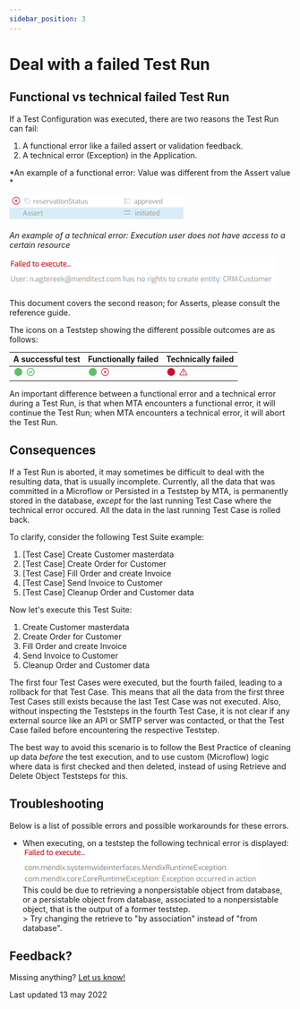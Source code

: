 ```yaml
---
sidebar_position: 3
---
```


# Deal with a failed Test Run

## Functional vs technical failed Test Run

If a Test Configuration was executed, there are two reasons the Test Run can fail:
1. A functional error like a failed assert or validation feedback.
2. A technical error (Exception) in the Application. 

*An example of a functional error: Value was different from the Assert value *

![A functional error](../images/func-error-example.png)

*An example of a technical error: Execution user does not have access to a certain resource*

![A technical error](../images/tech-error-example.png)

This document covers the second reason; for Asserts, please consult the reference guide.

The icons on a Teststep showing the different possible outcomes are as follows:

| A successful test                           | Functionally failed                               | Technically failed                               |
| ------------------------------------------- | ------------------------------------------------- | ------------------------------------------------ |
| ![A successful test](../images/success.png) | ![Functionally failed](../images/func-failed.png) | ![Technically failed](../images/tech-failed.png) |

An important difference between a functional error and a technical error during a Test Run, is that when MTA encounters a functional error, it will continue the Test Run; when MTA encounters a technical error, it will abort the Test Run.

## Consequences

If a Test Run is aborted, it may sometimes be difficult to deal with the resulting data, that is usually incomplete. Currently, all the data that was committed in a Microflow or Persisted in a Teststep by MTA, is permanently stored in the database, *except* for the last running Test Case where the technical error occured. All the data in the last running Test Case is rolled back. 

To clarify, consider the following Test Suite example:

1. [Test Case] Create Customer masterdata
2. [Test Case] Create Order for Customer
3. [Test Case] Fill Order and create Invoice
4. [Test Case] Send Invoice to Customer
5. [Test Case] Cleanup Order and Customer data

Now let's execute this Test Suite:

1. <font color="green"><i class="fas fa-check"></i></font> Create Customer masterdata
2. <font color="green"><i class="fas fa-check"></i></font> Create Order for Customer
3. <font color="green"><i class="fas fa-check"></i></font> Fill Order and create Invoice
4. <font color="red"><i class="fas fa-times"></i></font> Send Invoice to Customer
5. Cleanup Order and Customer data

The first four Test Cases were executed, but the fourth failed, leading to a rollback for that Test Case. This means that all the data from the first three Test Cases still exists because the last Test Case was not executed. Also, without inspecting the Teststeps in the fourth Test Case, it is not clear if any external source like an API or SMTP server was contacted, or that the Test Case failed before encountering the respective Teststep.

The best way to avoid this scenario is to follow the Best Practice of cleaning up data *before* the test execution, and to use custom (Microflow) logic where data is first checked and then deleted, instead of using Retrieve and Delete Object Teststeps for this.

## Troubleshooting

Below is a list of possible errors and possible workarounds for these errors.

- When executing, on a teststep the following technical error is displayed:<br/>![A technical error](../images/tech-failed-runtime-exception.png)<br/>This could be due to retrieving a nonpersistable object from database, or a persistable object from database, associated to a nonpersistable object, that is the output of a former teststep. <br/>> Try changing the retrieve to "by association" instead of "from database".


## Feedback?
Missing anything? [Let us know!](mailto:support@menditect.com)

Last updated 13 may 2022